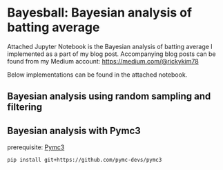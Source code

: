 # Bayesball: Bayesian analysis of batting average

Attached Jupyter Notebook is the Bayesian analysis of batting average I implemented as a part of my blog post.
Accompanying blog posts can be found from my Medium account:
https://medium.com/@rickykim78

Below implementations can be found in the attached notebook.

## Bayesian analysis using random sampling and filtering<br>

## Bayesian analysis with Pymc3<br>


prerequisite: [Pymc3](https://github.com/pymc-devs/pymc3)
```
pip install git+https://github.com/pymc-devs/pymc3
```

